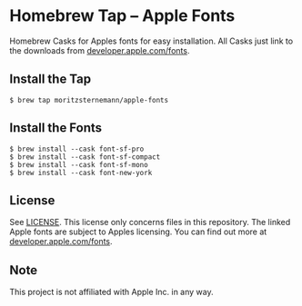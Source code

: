 # Homebrew Tap – Apple Fonts
Homebrew Casks for Apples fonts for easy installation.
All Casks just link to the downloads from [developer.apple.com/fonts](https://developer.apple.com/fonts/).

## Install the Tap
```
$ brew tap moritzsternemann/apple-fonts
```

## Install the Fonts
```
$ brew install --cask font-sf-pro
$ brew install --cask font-sf-compact
$ brew install --cask font-sf-mono
$ brew install --cask font-new-york
```

## License
See [LICENSE](LICENSE). This license only concerns files in this repository. The linked Apple fonts are subject to Apples licensing. You can find out more at [developer.apple.com/fonts](https://developer.apple.com/fonts/).

## Note
This project is not affiliated with Apple Inc. in any way.
